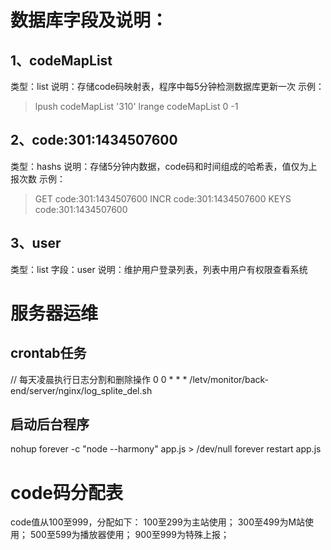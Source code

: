# 数据库字段及说明：

## 1、codeMapList 
类型：list
说明：存储code码映射表，程序中每5分钟检测数据库更新一次
示例：
> lpush codeMapList '310'
> lrange codeMapList 0 -1

## 2、code:301:1434507600
类型：hashs
说明：存储5分钟内数据，code码和时间组成的哈希表，值仅为上报次数
示例：
> GET code:301:1434507600
> INCR code:301:1434507600
> KEYS code:301:1434507600

## 3、user
类型：list
字段：user
说明：维护用户登录列表，列表中用户有权限查看系统

# 服务器运维

## crontab任务
// 每天凌晨执行日志分割和删除操作
0    0    *    *    *   /letv/monitor/back-end/server/nginx/log_splite_del.sh

## 启动后台程序
nohup forever -c "node --harmony" app.js > /dev/null
forever restart app.js


# code码分配表
code值从100至999，分配如下：
100至299为主站使用；
300至499为M站使用；
500至599为播放器使用；
900至999为特殊上报；